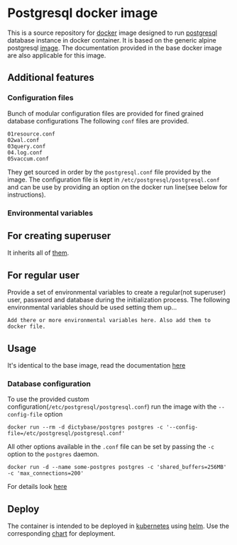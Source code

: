 # Postgresql docker image
This is a source repository for [docker](http://docker.io) image designed to
run [postgresql](https://en.wikipedia.org/wiki/PostgreSQL) database instance in
docker container. It is based on the generic alpine postgresql
[image](https://store.docker.com/images/postgres). The documentation provided
in the base docker image are also applicable for this image.

## Additional features
### Configuration files
Bunch of modular configuration files are provided for fined grained database
configurations The following `conf` files are provided.

```
01resource.conf
02wal.conf
03query.conf
04.log.conf
05vaccum.conf
```

They get sourced in order by the `postgresql.conf` file provided by the image.
The configuration file is kept in `/etc/postgresql/postgresql.conf` and can be
use by providing an option on the docker run line(see below for instructions). 

### Environmental variables
## For creating superuser
It inherits all of
[them](https://github.com/docker-library/docs/tree/master/postgres#environment-variables).

## For regular user
Provide a set of environmental variables to create a regular(not superuser)
user, password and database during the initialization process. The following
environmental variables should be used setting them up...

```
Add there or more environmental variables here. Also add them to docker file.
```

## Usage
It's identical to the base image, read the documentation
[here](https://store.docker.com/images/postgres)
### Database configuration
To use the provided custom configuration(`/etc/postgresql/postgresql.conf`) run the image with the `--config-file` option
``` 
docker run --rm -d dictybase/postgres postgres -c '--config-file=/etc/postgresql/postgresql.conf'
```

All other options available in the `.conf` file can be set by passing the `-c` option to the `postgres` daemon. 
```
docker run -d --name some-postgres postgres -c 'shared_buffers=256MB' -c 'max_connections=200'
```

For details look [here](https://github.com/docker-library/docs/tree/master/postgres#database-configuration)


## Deploy
The container is intended to be deployed in [kubernetes](http://kubernetes.io)
using [helm](https://github.com/kubernetes/helm). Use the corresponding
[chart]()
for  deployment. 

